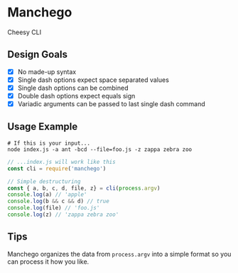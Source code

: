 # Manchego
Cheesy CLI

## Design Goals
- [x] No made-up syntax
- [x] Single dash options expect space separated values
- [x] Single dash options can be combined
- [x] Double dash options expect equals sign
- [x] Variadic arguments can be passed to last single dash command

## Usage Example
```console
# If this is your input...
node index.js -a ant -bcd --file=foo.js -z zappa zebra zoo
```

```js
// ...index.js will work like this
const cli = require('manchego')

// Simple destructuring
const { a, b, c, d, file, z} = cli(process.argv)
console.log(a) // 'apple'
console.log(b && c && d) // true
console.log(file) // 'foo.js'
console.log(z) // 'zappa zebra zoo'
```

## Tips
Manchego organizes the data from `process.argv` into a simple format so you can process it how you like.
